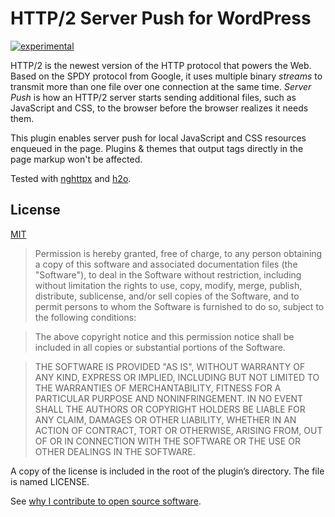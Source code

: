 # HTTP/2 Server Push for WordPress
[![experimental](http://badges.github.io/stability-badges/dist/experimental.svg)](http://github.com/badges/stability-badges)

HTTP/2 is the newest version of the HTTP protocol that powers the Web. Based on the SPDY protocol from Google, it uses multiple binary *streams* to transmit more than one file over one connection at the same time. *Server Push* is how an HTTP/2 server starts sending additional files, such as JavaScript and CSS, to the browser before the browser realizes it needs them.

This plugin enables server push for local JavaScript and CSS resources enqueued in the page. Plugins & themes that
output tags directly in the page markup won't be affected.

Tested with [nghttpx](https://nghttp2.org/documentation/nghttpx-howto.html) and [h2o](https://h2o.examp1e.net).

## License
[MIT](http://daveross.mit-license.org/)

> Permission is hereby granted, free of charge, to any person obtaining a copy
  of this software and associated documentation files (the "Software"), to deal
  in the Software without restriction, including without limitation the rights
  to use, copy, modify, merge, publish, distribute, sublicense, and/or sell
  copies of the Software, and to permit persons to whom the Software is
  furnished to do so, subject to the following conditions:
  
>  The above copyright notice and this permission notice shall be included in all
  copies or substantial portions of the Software.
  
>  THE SOFTWARE IS PROVIDED "AS IS", WITHOUT WARRANTY OF ANY KIND, EXPRESS OR
  IMPLIED, INCLUDING BUT NOT LIMITED TO THE WARRANTIES OF MERCHANTABILITY,
  FITNESS FOR A PARTICULAR PURPOSE AND NONINFRINGEMENT. IN NO EVENT SHALL THE
  AUTHORS OR COPYRIGHT HOLDERS BE LIABLE FOR ANY CLAIM, DAMAGES OR OTHER
  LIABILITY, WHETHER IN AN ACTION OF CONTRACT, TORT OR OTHERWISE, ARISING FROM,
  OUT OF OR IN CONNECTION WITH THE SOFTWARE OR THE USE OR OTHER DEALINGS IN THE
  SOFTWARE.

A copy of the license is included in the root of the plugin’s directory. The file is named LICENSE.

See [why I contribute to open source software](https://davidmichaelross.com/blog/contribute-open-source-software/).
